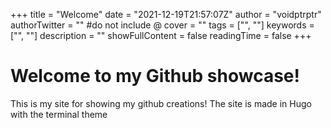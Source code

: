 +++
title = "Welcome"
date = "2021-12-19T21:57:07Z"
author = "voidptrptr"
authorTwitter = "" #do not include @
cover = ""
tags = ["", ""]
keywords = ["", ""]
description = ""
showFullContent = false
readingTime = false
+++


# Welcome to my Github showcase!
This is my site for showing my github creations!
The site is made in Hugo with the terminal theme